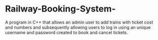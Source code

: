 # Railway-Booking-System-
A program in C++ that allows an admin user to add trains with ticket cost and numbers and subsequently 
allowing users to log in using an unique username and password created to book and cancel tickets.

